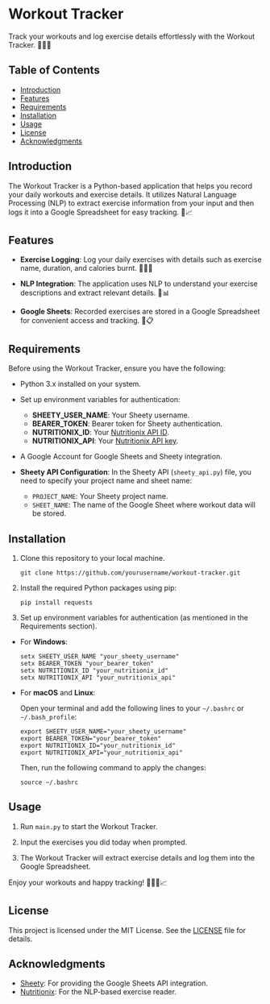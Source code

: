 # Workout Tracker

Track your workouts and log exercise details effortlessly with the Workout Tracker. 💪🏋️‍♀️

## Table of Contents

- [Introduction](#introduction)
- [Features](#features)
- [Requirements](#requirements)
- [Installation](#installation)
- [Usage](#usage)
- [License](#license)
- [Acknowledgments](#acknowledgments)

## Introduction

The Workout Tracker is a Python-based application that helps you record your daily workouts and exercise details. It utilizes Natural Language Processing (NLP) to extract exercise information from your input and then logs it into a Google Spreadsheet for easy tracking. 📝📈

## Features

- **Exercise Logging**: Log your daily exercises with details such as exercise name, duration, and calories burnt. 🏃‍♀️🔥

- **NLP Integration**: The application uses NLP to understand your exercise descriptions and extract relevant details. 🧠📊

- **Google Sheets**: Recorded exercises are stored in a Google Spreadsheet for convenient access and tracking. 📅📋

## Requirements

Before using the Workout Tracker, ensure you have the following:

- Python 3.x installed on your system.

- Set up environment variables for authentication:
   - **SHEETY_USER_NAME**: Your Sheety username.
   - **BEARER_TOKEN**: Bearer token for Sheety authentication.
   - **NUTRITIONIX_ID**: Your [Nutritionix API ID](https://www.nutritionix.com/business/api).
   - **NUTRITIONIX_API**: Your [Nutritionix API key](https://www.nutritionix.com/business/api).

- A Google Account for Google Sheets and Sheety integration.


- **Sheety API Configuration**: In the Sheety API (`sheety_api.py`) file, you need to specify your project name and sheet name:
   - `PROJECT_NAME`: Your Sheety project name.
   - `SHEET_NAME`: The name of the Google Sheet where workout data will be stored.

## Installation

1. Clone this repository to your local machine.
   ```
   git clone https://github.com/yourusername/workout-tracker.git
   ```
2. Install the required Python packages using pip:
   ```
   pip install requests
   ```

3. Set up environment variables for authentication (as mentioned in the Requirements section).

- For **Windows**:

  ```
  setx SHEETY_USER_NAME "your_sheety_username"
  setx BEARER_TOKEN "your_bearer_token"
  setx NUTRITIONIX_ID "your_nutritionix_id"
  setx NUTRITIONIX_API "your_nutritionix_api"
  ```

- For **macOS** and **Linux**:

  Open your terminal and add the following lines to your `~/.bashrc` or `~/.bash_profile`:

  ```
  export SHEETY_USER_NAME="your_sheety_username"
  export BEARER_TOKEN="your_bearer_token"
  export NUTRITIONIX_ID="your_nutritionix_id"
  export NUTRITIONIX_API="your_nutritionix_api"
  ```

  Then, run the following command to apply the changes:

  ```
  source ~/.bashrc
  ```

## Usage

1. Run `main.py` to start the Workout Tracker.

2. Input the exercises you did today when prompted.

3. The Workout Tracker will extract exercise details and log them into the Google Spreadsheet.

Enjoy your workouts and happy tracking! 💪🏋️‍♀️📈

## License

This project is licensed under the MIT License. See the [LICENSE](LICENSE) file for details.

## Acknowledgments

- [Sheety](https://sheety.co/): For providing the Google Sheets API integration.
- [Nutritionix](https://www.nutritionix.com/business/api): For the NLP-based exercise reader.



